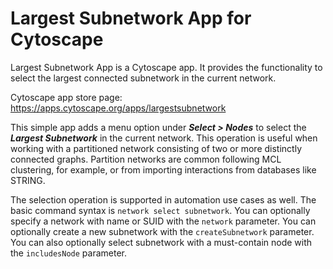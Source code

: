 # Largest Subnetwork App for Cytoscape

Largest Subnetwork App is a Cytoscape app. It provides the functionality to select the largest connected subnetwork in the current network.

Cytoscape app store page: https://apps.cytoscape.org/apps/largestsubnetwork

This simple app adds a menu option under ***Select > Nodes*** to select the ***Largest Subnetwork*** in the current network. This operation is useful when working with a partitioned network consisting of two or more distinctly connected graphs. Partition networks are common following MCL clustering, for example, or from importing interactions from databases like STRING.

The selection operation is supported in automation use cases as well. The basic command syntax is `network select subnetwork`. You can optionally specify a network with name or SUID with the `network` parameter. You can optionally create a new subnetwork with the `createSubnetwork` parameter. You can also optionally select subnetwork with a must-contain node with the `includesNode` parameter.
